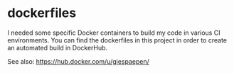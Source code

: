 # dockerfiles

I needed some specific Docker containers to build my code in various CI environments. You can find the dockerfiles in this project in order to create an automated build in DockerHub.

See also: https://hub.docker.com/u/giespaepen/
